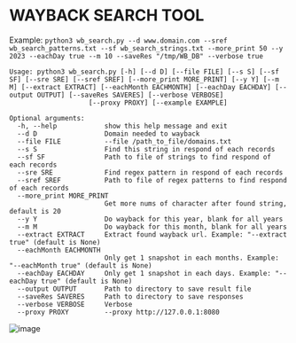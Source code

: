 <h1>WAYBACK SEARCH TOOL</h1>

Example: `python3 wb_search.py --d www.domain.com --sref wb_search_patterns.txt --sf wb_search_strings.txt --more_print 50 --y 2023 --eachDay true --m 10 --saveRes "/tmp/WB_DB" --verbose true`

```
Usage: python3 wb_search.py [-h] [--d D] [--file FILE] [--s S] [--sf SF] [--sre SRE] [--sref SREF] [--more_print MORE_PRINT] [--y Y] [--m M] [--extract EXTRACT] [--eachMonth EACHMONTH] [--eachDay EACHDAY] [--output OUTPUT] [--saveRes SAVERES] [--verbose VERBOSE]
                    [--proxy PROXY] [--example EXAMPLE]

Optional arguments:
  -h, --help            show this help message and exit
  --d D                 Domain needed to wayback
  --file FILE           --file /path_to_file/domains.txt
  --s S                 Find this string in respond of each records
  --sf SF               Path to file of strings to find respond of each records
  --sre SRE             Find regex pattern in respond of each records
  --sref SREF           Path to file of regex patterns to find respond of each records
  --more_print MORE_PRINT
                        Get more nums of character after found string, default is 20
  --y Y                 Do wayback for this year, blank for all years
  --m M                 Do wayback for this month, blank for all years
  --extract EXTRACT     Extract found wayback url. Example: "--extract true" (default is None)
  --eachMonth EACHMONTH
                        Only get 1 snapshot in each months. Example: "--eachMonth true" (default is None)
  --eachDay EACHDAY     Only get 1 snapshot in each days. Example: "--eachDay true" (default is None)
  --output OUTPUT       Path to directory to save result file
  --saveRes SAVERES     Path to directory to save responses
  --verbose VERBOSE     Verbose
  --proxy PROXY         --proxy http://127.0.0.1:8080
```

![image](https://github.com/phutr4n/wb_search/assets/50159034/506be8af-70f2-4723-b662-47e62f7ab7d8)


